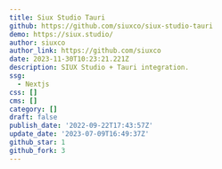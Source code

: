 ```yaml
---
title: Siux Studio Tauri
github: https://github.com/siuxco/siux-studio-tauri
demo: https://siux.studio/
author: siuxco
author_link: https://github.com/siuxco
date: 2023-11-30T10:23:21.221Z
description: SIUX Studio + Tauri integration.
ssg:
  - Nextjs
css: []
cms: []
category: []
draft: false
publish_date: '2022-09-22T17:43:57Z'
update_date: '2023-07-09T16:49:37Z'
github_star: 1
github_fork: 3
---
```

